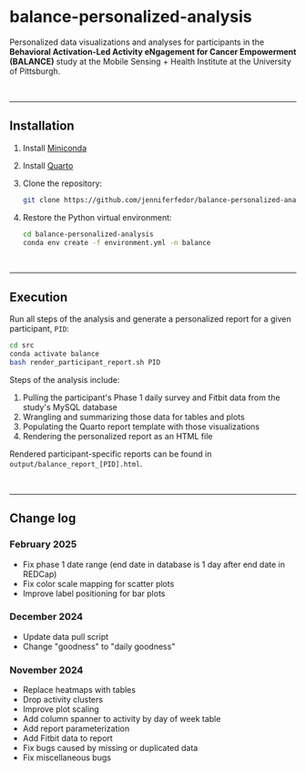 # balance-personalized-analysis

Personalized data visualizations and analyses for participants in the **Behavioral Activation-Led Activity eNgagement for Cancer Empowerment (BALANCE)** study at the Mobile Sensing + Health Institute at the University of Pittsburgh.  

<br>

---

## Installation

1. Install [Miniconda](https://docs.anaconda.com/free/miniconda/miniconda-install/)

2. Install [Quarto](https://quarto.org/docs/get-started/) 

3. Clone the repository:

    ```bash
    git clone https://github.com/jenniferfedor/balance-personalized-analysis
    ```

4. Restore the Python virtual environment:

    ```bash
    cd balance-personalized-analysis
    conda env create -f environment.yml -n balance
    ```

<br>

---

## Execution 

Run all steps of the analysis and generate a personalized report for a given participant, `PID`:

```bash
cd src
conda activate balance
bash render_participant_report.sh PID
```

Steps of the analysis include:

1. Pulling the participant's Phase 1 daily survey and Fitbit data from the study's MySQL database  
2. Wrangling and summarizing those data for tables and plots  
3. Populating the Quarto report template with those visualizations
4. Rendering the personalized report as an HTML file 

Rendered participant-specific reports can be found in `output/balance_report_[PID].html`.    

<br>

---

## Change log 

### February 2025
- Fix phase 1 date range (end date in database is 1 day after end date in REDCap)
- Fix color scale mapping for scatter plots  
- Improve label positioning for bar plots

### December 2024  
- Update data pull script  
- Change "goodness" to "daily goodness"  

### November 2024 
- Replace heatmaps with tables  
- Drop activity clusters  
- Improve plot scaling  
- Add column spanner to activity by day of week table  
- Add report parameterization
- Add Fitbit data to report  
- Fix bugs caused by missing or duplicated data  
- Fix miscellaneous bugs  